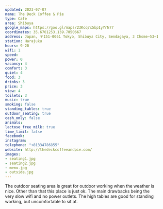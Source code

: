 ```yaml
---
updated: 2023-07-07
name: The Deck Coffee & Pie
type: Cafe
area: Shibuya
google_maps: https://goo.gl/maps/23Kcq7x5bp1yYrN77
coordinates: 35.6701253,139.7050667
address: Japan, 〒151-0051 Tokyo, Shibuya City, Sendagaya, 3 Chome−53−17 原宿グリーンハイツ 1F
station: Harajuku
hours: 9-20
wifi: 1
speed: 
power: 0
vacancy: 4
comfort: 3
quiet: 4
food: 3
drinks: 3
price: 3
view: 4
toilets: 3
music: true
smoking: false
standing_tables: true
outdoor_seating: true
cash_only: false
animals: 
lactose_free_milk: true
time_limit: false
facebook: 
instagram: 
telephone: "+81334786855"
website: http://thedeckcoffeeandpie.com/
images:
- seating1.jpg
- seating2.jpg
- menu.jpg
- outside.jpg
---
```


The outdoor seating area is great for outdoor working when the weather is nice. Other than that this place is just ok. The main drawbacks being the very slow wifi and no power outlets. The high tables are good for standing working, but uncomfortable to sit at.
